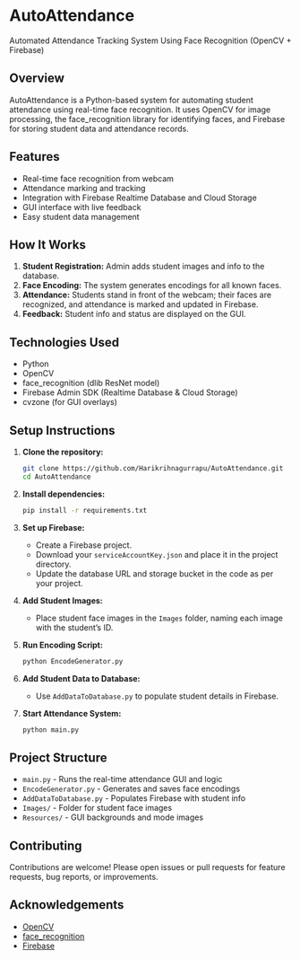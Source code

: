 # AutoAttendance

Automated Attendance Tracking System Using Face Recognition (OpenCV + Firebase)

## Overview

AutoAttendance is a Python-based system for automating student attendance using real-time face recognition. It uses OpenCV for image processing, the face_recognition library for identifying faces, and Firebase for storing student data and attendance records.

## Features

- Real-time face recognition from webcam
- Attendance marking and tracking
- Integration with Firebase Realtime Database and Cloud Storage
- GUI interface with live feedback
- Easy student data management

## How It Works

1. **Student Registration:** Admin adds student images and info to the database.
2. **Face Encoding:** The system generates encodings for all known faces.
3. **Attendance:** Students stand in front of the webcam; their faces are recognized, and attendance is marked and updated in Firebase.
4. **Feedback:** Student info and status are displayed on the GUI.

## Technologies Used

- Python
- OpenCV
- face_recognition (dlib ResNet model)
- Firebase Admin SDK (Realtime Database & Cloud Storage)
- cvzone (for GUI overlays)

## Setup Instructions

1. **Clone the repository:**
   ```bash
   git clone https://github.com/Harikrihnagurrapu/AutoAttendance.git
   cd AutoAttendance
   ```

2. **Install dependencies:**
   ```bash
   pip install -r requirements.txt
   ```

3. **Set up Firebase:**
   - Create a Firebase project.
   - Download your `serviceAccountKey.json` and place it in the project directory.
   - Update the database URL and storage bucket in the code as per your project.

4. **Add Student Images:**
   - Place student face images in the `Images` folder, naming each image with the student’s ID.

5. **Run Encoding Script:**
   ```bash
   python EncodeGenerator.py
   ```

6. **Add Student Data to Database:**
   - Use `AddDataToDatabase.py` to populate student details in Firebase.

7. **Start Attendance System:**
   ```bash
   python main.py
   ```

## Project Structure

- `main.py` - Runs the real-time attendance GUI and logic
- `EncodeGenerator.py` - Generates and saves face encodings
- `AddDataToDatabase.py` - Populates Firebase with student info
- `Images/` - Folder for student face images
- `Resources/` - GUI backgrounds and mode images

## Contributing

Contributions are welcome! Please open issues or pull requests for feature requests, bug reports, or improvements.

## Acknowledgements

- [OpenCV](https://opencv.org/)
- [face_recognition](https://github.com/ageitgey/face_recognition)
- [Firebase](https://firebase.google.com/)
